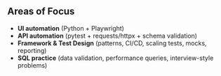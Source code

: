 ## Areas of Focus
- **UI automation** (Python + Playwright)
- **API automation** (pytest + requests/httpx + schema validation)
- **Framework & Test Design** (patterns, CI/CD, scaling tests, mocks, reporting)
- **SQL practice** (data validation, performance queries, interview-style problems)